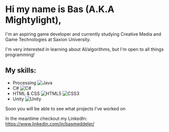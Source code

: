 # Hi my name is Bas (A.K.A Mightylight),

I'm an aspiring game developer and currently studying Creative Media and Game Technologies
at Saxion University.

I'm very interested in learning about AI/algorithms, but I'm open to all things programming!

## My skills:
- Processing ![Java](https://img.shields.io/badge/java-%23ED8B00.svg?style=for-the-badge&logo=java&logoColor=white)
- C# ![C#](https://img.shields.io/badge/c%23-%23239120.svg?style=for-the-badge&logo=c-sharp&logoColor=white)
- HTML & CSS ![HTML5](https://img.shields.io/badge/html5-%23E34F26.svg?style=for-the-badge&logo=html5&logoColor=white) ![CSS3](https://img.shields.io/badge/css3-%231572B6.svg?style=for-the-badge&logo=css3&logoColor=white)
- Unity ![Unity](https://img.shields.io/badge/unity-%23000000.svg?style=for-the-badge&logo=unity&logoColor=white)

Soon you will be able to see what projects I've worked on

In the meantime checkout my LinkedIn: https://www.linkedin.com/in/basmeddeler/


<!--
**Mightylight/Mightylight** is a ✨ _special_ ✨ repository because its `README.md` (this file) appears on your GitHub profile.

Here are some ideas to get you started:

- 🔭 I’m currently working on ...
- 🌱 I’m currently learning ...
- 👯 I’m looking to collaborate on ...
- 🤔 I’m looking for help with ...
- 💬 Ask me about ...
- 📫 How to reach me: ...
- 😄 Pronouns: ...
- ⚡ Fun fact: ...
-->
